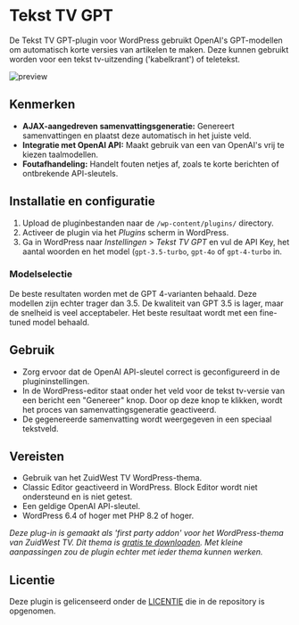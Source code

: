 # Tekst TV GPT

De Tekst TV GPT-plugin voor WordPress gebruikt OpenAI's GPT-modellen om automatisch korte versies van artikelen te maken. Deze kunnen gebruikt worden voor een tekst tv-uitzending ('kabelkrant') of teletekst.

![preview](https://github.com/oszuidwest/teksttvgpt/assets/6742496/f6c84ab1-edca-4245-bdbd-70c83d6a3e12)

## Kenmerken
- **AJAX-aangedreven samenvattingsgeneratie:** Genereert samenvattingen en plaatst deze automatisch in het juiste veld.
- **Integratie met OpenAI API:** Maakt gebruik van een van OpenAI's vrij te kiezen taalmodellen.
- **Foutafhandeling:** Handelt fouten netjes af, zoals te korte berichten of ontbrekende API-sleutels.

## Installatie en configuratie
1. Upload de pluginbestanden naar de `/wp-content/plugins/` directory.
2. Activeer de plugin via het _Plugins_ scherm in WordPress.
3. Ga in WordPress naar *Instellingen* > *Tekst TV GPT* en vul de API Key, het aantal woorden en het model (`gpt-3.5-turbo`, `gpt-4o` of `gpt-4-turbo` in.

### Modelselectie
De beste resultaten worden met de GPT 4-varianten behaald. Deze modellen zijn echter trager dan 3.5. De kwaliteit van GPT 3.5 is lager, maar de snelheid is veel acceptabeler. Het beste resultaat wordt met een fine-tuned model behaald.
 
## Gebruik
- Zorg ervoor dat de OpenAI API-sleutel correct is geconfigureerd in de plugininstellingen.
- In de WordPress-editor staat onder het veld voor de tekst tv-versie van een bericht een "Genereer" knop. Door op deze knop te klikken, wordt het proces van samenvattingsgeneratie geactiveerd.
- De gegenereerde samenvatting wordt weergegeven in een speciaal tekstveld.

## Vereisten
- Gebruik van het ZuidWest TV WordPress-thema.
- Classic Editor geactiveerd in WordPress. Block Editor wordt niet ondersteund en is niet getest.
- Een geldige OpenAI API-sleutel.
- WordPress 6.4 of hoger met PHP 8.2 of hoger.

_Deze plug-in is gemaakt als 'first party addon' voor het WordPress-thema van ZuidWest TV. Dit thema is [gratis te downloaden](https://github.com/oszuidwest/streekomroep-wp). Met kleine aanpassingen zou de plugin echter met ieder thema kunnen werken._

## Licentie
Deze plugin is gelicenseerd onder de [LICENTIE](LICENSE) die in de repository is opgenomen.
